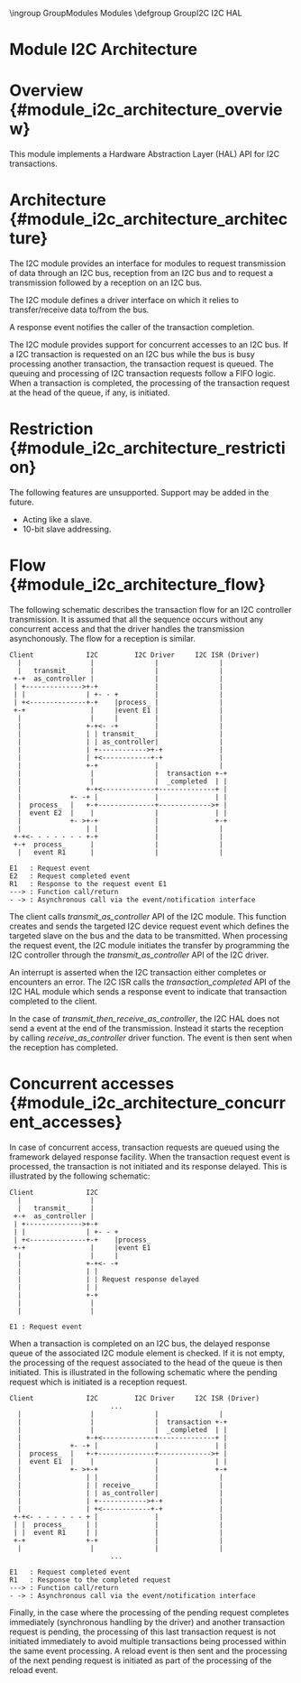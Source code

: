 \ingroup GroupModules Modules
\defgroup GroupI2C I2C HAL

Module I2C Architecture
=======================

# Overview                                   {#module_i2c_architecture_overview}

This module implements a Hardware Abstraction Layer (HAL) API for I2C
transactions.

# Architecture                           {#module_i2c_architecture_architecture}

The I2C module provides an interface for modules to request transmission of data
through an I2C bus, reception from an I2C bus and to request a transmission
followed by a reception on an I2C bus.

The I2C module defines a driver interface on which it relies to transfer/receive
data to/from the bus.

A response event notifies the caller of the transaction completion.

The I2C module provides support for concurrent accesses to an I2C bus. If a
I2C transaction is requested on an I2C bus while the bus is busy processing
another transaction, the transaction request is queued. The queuing and
processing of I2C transaction requests follow a FIFO logic. When a transaction
is completed, the processing of the transaction request at the head of the
queue, if any, is initiated.

# Restriction                             {#module_i2c_architecture_restriction}

The following features are unsupported. Support may be added in the future.

- Acting like a slave.
- 10-bit slave addressing.

# Flow                                           {#module_i2c_architecture_flow}

The following schematic describes the transaction flow for an I2C controller
transmission. It is assumed that all the sequence occurs without any
concurrent access and that the driver handles the transmission asynchonously.
The flow for a reception is similar.

    Client             I2C         I2C Driver     I2C ISR (Driver)
      |                 |               |               |
      |   transmit_     |               |               |
     +-+  as_controller |               |               |
     | +-------------->+-+              |               |
     | |               | +- - +         |               |
     | +<--------------+-+    |process_ |               |
     +-+                |     |event E1 |               |
      |                 |     |         |               |
      |                +-+<- -+         |               |
      |                | | transmit_    |               |
      |                | | as_controller|               |
      |                | +------------>+-+              |
      |                | +<------------+-+              |
      |                +-+              |               |
      |                 |               |  transaction +-+
      |                 |               |  _completed  | |
      |                +-+<-------------+--------------+ |
      |            +- -+ |              |              | |
      |  process_  |   +-+--------------+------------->+ |
      |  event E2  |    |               |              | |
      |            +- >+-+              |              +-+
      |                | |              |               |
     +-+<- - - - - - - +-+              |               |
     +-+  process_      |               |               |
      |   event R1      |               |               |

    E1   : Request event
    E2   : Request completed event
    R1   : Response to the request event E1
    ---> : Function call/return
    - -> : Asynchronous call via the event/notification interface

The client calls *transmit_as_controller* API of the I2C module.
This function creates and sends the targeted I2C device request event which
defines the targeted slave on the bus and the data to be transmitted. When
processing the request event, the I2C module initiates the transfer by
programming the I2C controller through the *transmit_as_controller* API of the
I2C driver.

An interrupt is asserted when the I2C transaction either completes or encounters
an error. The I2C ISR calls the *transaction_completed* API of the I2C HAL
module which sends a response event to indicate that transaction completed to
the client.

In the case of *transmit_then_receive_as_controller*, the I2C HAL does not send
a event at the end of the transmission. Instead it starts the reception by 
calling *receive_as_controller* driver function. The event is then sent when
the reception has completed.

# Concurrent accesses             {#module_i2c_architecture_concurrent_accesses}

In case of concurrent access, transaction requests are queued using the
framework delayed response facility. When the transaction request event is
processed, the transaction is not initiated and its response delayed. This is
illustrated by the following schematic:

    Client             I2C
      |                 |
      |   transmit_     |
     +-+  as_controller |
     | +-------------->+-+
     | |               | +- - +
     | +<--------------+-+    |process_
     +-+                |     |event E1
      |                 |     |
      |                +-+<- -+
      |                | |
      |                | | Request response delayed
      |                | |
      |                +-+
      |                 |
      |                 |

    E1 : Request event

When a transaction is completed on an I2C bus, the delayed response queue of
the associated I2C module element is checked. If it is not empty, the processing
of the request associated to the head of the queue is then initiated. This is
illustrated in the following schematic where the pending request which is
initiated is a reception request.

    Client             I2C         I2C Driver     I2C ISR (Driver)
                             ...
      |                 |               |               |
      |                 |               |  transaction +-+
      |                 |               |  _completed  | |
      |                +-+<-------------+--------------+ |
      |            +- -+ |              |              | |
      |  process_  |   +-+--------------+------------->+ |
      |  event E1  |    |               |              | |
      |            +- >+-+              |              +-+
      |                | |              |               |
      |                | | receive_     |               |
      |                | | as_controller|               |
      |                | +------------>+-+              |
      |                | +<------------+-+              |
     +-+<- - - - - - - + |              |               |
     | |  process_     | |              |               |
     | |  event R1     | |              |               |
     +-+               +-+              |               |
      |                 |               |               |
                             ...

    E1   : Request completed event
    R1   : Response to the completed request
    ---> : Function call/return
    - -> : Asynchronous call via the event/notification interface

Finally, in the case where the processing of the pending request completes
immediately (synchronous handling by the driver) and another transaction request
is pending, the processing of this last transaction request is not initiated
immediately to avoid multiple transactions being processed within the same event
processing. A reload event is then sent and the processing of the next pending
request is initiated as part of the processing of the reload event.
